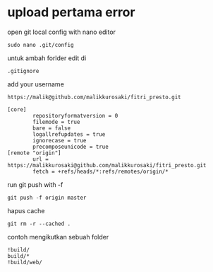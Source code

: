 # upload pertama error


open git local config with nano editor

```
sudo nano .git/config
```

untuk ambah forlder edit di 

```
.gitignore
```


add your username 
```
https://malik@github.com/malikkurosaki/fitri_presto.git
```

```
[core]
        repositoryformatversion = 0
        filemode = true
        bare = false
        logallrefupdates = true
        ignorecase = true
        precomposeunicode = true
[remote "origin"]
        url = https://malikkurosaki@github.com/malikkurosaki/fitri_presto.git
        fetch = +refs/heads/*:refs/remotes/origin/*
```

run git push with -f

```
git push -f origin master
```


hapus cache

```
git rm -r --cached .
```

contoh mengikutkan sebuah folder

```
!build/
build/*
!build/web/
```

